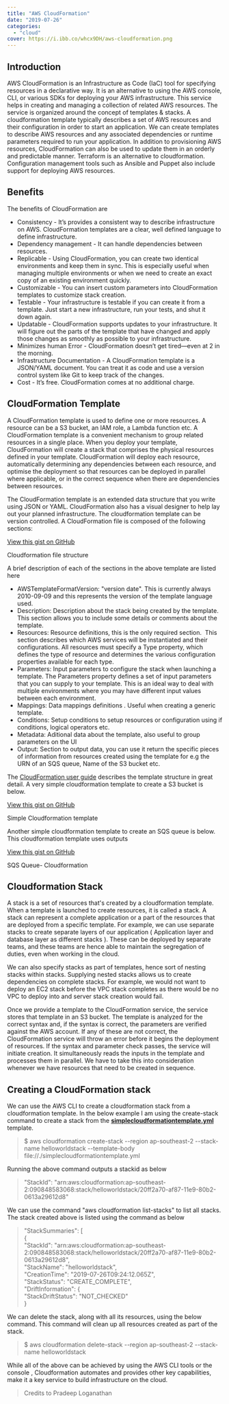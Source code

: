 ```yaml
---
title: "AWS CloudFormation"
date: "2019-07-26"
categories: 
  - "cloud"
cover: https://i.ibb.co/whcx9DH/aws-cloudformation.png
---
```


## Introduction

AWS CloudFormation is an Infrastructure as Code (IaC) tool for specifying resources in a declarative way. It is an alternative to using the AWS console, CLI, or various SDKs for deploying your AWS infrastructure. This service helps in creating and managing a collection of related AWS resources. The service is organized around the concept of templates & stacks. A cloudformation template typically describes a set of AWS resources and their configuration in order to start an application. We can create templates to describe AWS resources and any associated dependencies or runtime parameters required to run your application. In addition to provisioning AWS resources, CloudFormation can also be used to update them in an orderly and predictable manner. Terraform is an alternative to cloudformation. Configuration management tools such as Ansible and Puppet also include support for deploying AWS resources.

## Benefits

The benefits of CloudFormation are

- Consistency - It’s provides a consistent way to describe infrastructure on AWS. CloudFormation templates are a clear, well defined language to define infrastructure.
- Dependency management - It can handle dependencies between resources.
- Replicable - Using CloudFormation, you can create two identical environments and keep them in sync. This is especially useful when managing multiple environments or when we need to create an exact copy of an existing environment quickly.
- Customizable - You can insert custom parameters into CloudFormation templates to customize stack creation.
- Testable - Your infrastructure is testable if you can create it from a template. Just start a new infrastructure, run your tests, and shut it down again.
- Updatable - CloudFormation supports updates to your infrastructure. It will figure out the parts of the template that have changed and apply those changes as smoothly as possible to your infrastructure.
- Minimizes human Error - CloudFormation doesn’t get tired—even at 2 in the morning.
- Infrastructure Documentation - A CloudFormation template is a JSON/YAML document. You can treat it as code and use a version control system like Git to keep track of the changes.
- Cost - It’s free. CloudFormation comes at no additional charge.

## CloudFormation Template

A CloudFormation template is used to define one or more resources. A resource can be a S3 bucket, an IAM role, a Lambda function etc. A CloudFormation template is a convenient mechanism to group related resources in a single place. When you deploy your template, CloudFormation will create a stack that comprises the physical resources defined in your template. CloudFormation will deploy each resource, automatically determining any dependencies between each resource, and optimise the deployment so that resources can be deployed in parallel where applicable, or in the correct sequence when there are dependencies between resources.

The CloudFormation template is an extended data structure that you write using JSON or YAML. CloudFormation also has a visual designer to help lay out your planned infrastructure. The cloudformation template can be version controlled. A CloudFormation file is composed of the following sections:

<script src="https://gist.github.com/PradeepLoganathan/fd3f6557dfd9a6b7a94c096257a71e4c.js"></script>

<a href="https://gist.github.com/PradeepLoganathan/fd3f6557dfd9a6b7a94c096257a71e4c">View this gist on GitHub</a>

Cloudformation file structure

A brief description of each of the sections in the above template are listed here

- AWSTemplateFormatVersion: "version date". This is currently always 2010-09-09 and this represents the version of the template language used.
- Description: Description about the stack being created by the template. This section allows you to include some details or comments about the template.
- Resources: Resource definitions, this is the only required section.  This section describes which AWS services will be instantiated and their configurations. All resources must specify a Type property, which defines the type of resource and determines the various configuration properties available for each type.
- Parameters: Input parameters to configure the stack when launching a template. The Parameters property defines a set of input parameters that you can supply to your template. This is an ideal way to deal with multiple environments where you may have different input values between each environment.
- Mappings: Data mappings definitions . Useful when creating a generic template.
- Conditions: Setup conditions to setup resources or configuration using if conditions, logical operators etc.
- Metadata: Aditional data about the template, also useful to group parameters on the UI
- Output: Section to output data, you can use it return the specific pieces of information from resources created using the template for e.g the URN of an SQS queue, Name of the S3 bucket etc.

The [CloudFormation user guide](https://docs.aws.amazon.com/AWSCloudFormation/latest/UserGuide/Welcome.html) describes the template structure in great detail. A very simple cloudformation template to create a S3 bucket is below.

<script src="https://gist.github.com/PradeepLoganathan/11601ed88d6b9e28ee0c9335917108e9.js"></script>

<a href="https://gist.github.com/PradeepLoganathan/11601ed88d6b9e28ee0c9335917108e9">View this gist on GitHub</a>

Simple Cloudformation template

Another simple cloudformation template to create an SQS queue is below. This cloudformation template uses outputs

<script src="https://gist.github.com/PradeepLoganathan/e8e69c982db58b60901f74f93cffd3b5.js"></script>

<a href="https://gist.github.com/PradeepLoganathan/e8e69c982db58b60901f74f93cffd3b5">View this gist on GitHub</a>

SQS Queue- Cloudformation

## Cloudformation Stack

A stack is a set of resources that's created by a cloudformation template. When a template is launched to create resources, it is called a stack. A stack can represent a complete application or a part of the resources that are deployed from a specific template. For example, we can use separate stacks to create separate layers of our application ( Application layer and database layer as different stacks ). These can be deployed by separate teams, and these teams are hence able to maintain the segregation of duties, even when working in the cloud.

We can also specify stacks as part of templates, hence sort of nesting stacks within stacks. Supplying nested stacks allows us to create dependencies on complete stacks. For example, we would not want to deploy an EC2 stack before the VPC stack completes as there would be no VPC to deploy into and server stack creation would fail.

Once we provide a template to the CloudFormation service, the service stores that template in an S3 bucket. The template is analyzed for the correct syntax and, if the syntax is correct, the parameters are verified against the AWS account. If any of these are not correct, the CloudFormation service will throw an error before it begins the deployment of resources. If the syntax and parameter check passes, the service will initiate creation. It simultaneously reads the inputs in the template and processes them in parallel. We have to take this into consideration whenever we have resources that need to be created in sequence.

## Creating a CloudFormation stack

We can use the AWS CLI to create a cloudformation stack from a cloudformation template. In the below example I am using the create-stack command to create a stack from the [**simplecloudformationtemplate.yml**](https://gist.github.com/PradeepLoganathan/11601ed88d6b9e28ee0c9335917108e9#file-simplecloudformationtemplate-yml) template.

> $ aws cloudformation create-stack --region ap-southeast-2 --stack-name helloworldstack --template-body file://./simplecloudformationtemplate.yml

Running the above command outputs a stackid as below

> "StackId": "arn:aws:cloudformation:ap-southeast-2:090848583068:stack/helloworldstack/20ff2a70-af87-11e9-80b2-0613a29612d8"

We can use the command "aws cloudformation list-stacks" to list all stacks. The stack created above is listed using the command as below

> "StackSummaries": \[  
> {  
> "StackId": "arn:aws:cloudformation:ap-southeast-2:090848583068:stack/helloworldstack/20ff2a70-af87-11e9-80b2-0613a29612d8",  
> "StackName": "helloworldstack",  
> "CreationTime": "2019-07-26T09:24:12.065Z",  
> "StackStatus": "CREATE\_COMPLETE",  
> "DriftInformation": {  
> "StackDriftStatus": "NOT\_CHECKED"  
> }

We can delete the stack, along with all its resources, using the below command. This command will clean up all resources created as part of the stack.

> $ aws cloudformation delete-stack --region ap-southeast-2 --stack-name helloworldstack

While all of the above can be achieved by using the AWS CLI tools or the console , Cloudformation automates and provides other key capabilities, make it a key service to build infrastructure on the cloud.

> Credits to Pradeep Loganathan